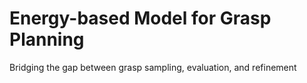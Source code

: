 # Energy-based Model for Grasp Planning
Bridging the gap between grasp sampling, evaluation, and refinement
